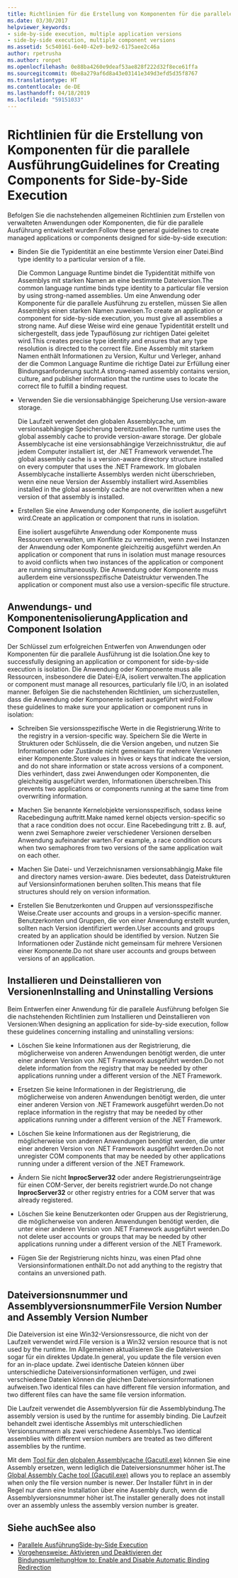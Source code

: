 ```yaml
---
title: Richtlinien für die Erstellung von Komponenten für die parallele Ausführung
ms.date: 03/30/2017
helpviewer_keywords:
- side-by-side execution, multiple application versions
- side-by-side execution, multiple component versions
ms.assetid: 5c540161-6e40-42e9-be92-6175aee2c46a
author: rpetrusha
ms.author: ronpet
ms.openlocfilehash: 0e88ba4260e9deaf53ae828f222d32f8ece61ffa
ms.sourcegitcommit: 0be8a279af6d8a43e03141e349d3efd5d35f8767
ms.translationtype: HT
ms.contentlocale: de-DE
ms.lasthandoff: 04/18/2019
ms.locfileid: "59151033"
---
```

# <a name="guidelines-for-creating-components-for-side-by-side-execution"></a><span data-ttu-id="32578-102">Richtlinien für die Erstellung von Komponenten für die parallele Ausführung</span><span class="sxs-lookup"><span data-stu-id="32578-102">Guidelines for Creating Components for Side-by-Side Execution</span></span>
<span data-ttu-id="32578-103">Befolgen Sie die nachstehenden allgemeinen Richtlinien zum Erstellen von verwalteten Anwendungen oder Komponenten, die für die parallele Ausführung entwickelt wurden:</span><span class="sxs-lookup"><span data-stu-id="32578-103">Follow these general guidelines to create managed applications or components designed for side-by-side execution:</span></span>  
  
-   <span data-ttu-id="32578-104">Binden Sie die Typidentität an eine bestimmte Version einer Datei.</span><span class="sxs-lookup"><span data-stu-id="32578-104">Bind type identity to a particular version of a file.</span></span>  
  
     <span data-ttu-id="32578-105">Die Common Language Runtime bindet die Typidentität mithilfe von Assemblys mit starken Namen an eine bestimmte Dateiversion.</span><span class="sxs-lookup"><span data-stu-id="32578-105">The common language runtime binds type identity to a particular file version by using strong-named assemblies.</span></span> <span data-ttu-id="32578-106">Um eine Anwendung oder Komponente für die parallele Ausführung zu erstellen, müssen Sie allen Assemblys einen starken Namen zuweisen.</span><span class="sxs-lookup"><span data-stu-id="32578-106">To create an application or component for side-by-side execution, you must give all assemblies a strong name.</span></span> <span data-ttu-id="32578-107">Auf diese Weise wird eine genaue Typidentität erstellt und sichergestellt, dass jede Typauflösung zur richtigen Datei geleitet wird.</span><span class="sxs-lookup"><span data-stu-id="32578-107">This creates precise type identity and ensures that any type resolution is directed to the correct file.</span></span> <span data-ttu-id="32578-108">Eine Assembly mit starkem Namen enthält Informationen zu Version, Kultur und Verleger, anhand der die Common Language Runtime die richtige Datei zur Erfüllung einer Bindungsanforderung sucht.</span><span class="sxs-lookup"><span data-stu-id="32578-108">A strong-named assembly contains version, culture, and publisher information that the runtime uses to locate the correct file to fulfill a binding request.</span></span>  
  
-   <span data-ttu-id="32578-109">Verwenden Sie die versionsabhängige Speicherung.</span><span class="sxs-lookup"><span data-stu-id="32578-109">Use version-aware storage.</span></span>  
  
     <span data-ttu-id="32578-110">Die Laufzeit verwendet den globalen Assemblycache, um versionsabhängige Speicherung bereitzustellen.</span><span class="sxs-lookup"><span data-stu-id="32578-110">The runtime uses the global assembly cache to provide version-aware storage.</span></span> <span data-ttu-id="32578-111">Der globale Assemblycache ist eine versionsabhängige Verzeichnisstruktur, die auf jedem Computer installiert ist, der .NET Framework verwendet.</span><span class="sxs-lookup"><span data-stu-id="32578-111">The global assembly cache is a version-aware directory structure installed on every computer that uses the .NET Framework.</span></span> <span data-ttu-id="32578-112">Im globalen Assemblycache installierte Assemblys werden nicht überschrieben, wenn eine neue Version der Assembly installiert wird.</span><span class="sxs-lookup"><span data-stu-id="32578-112">Assemblies installed in the global assembly cache are not overwritten when a new version of that assembly is installed.</span></span>  
  
-   <span data-ttu-id="32578-113">Erstellen Sie eine Anwendung oder Komponente, die isoliert ausgeführt wird.</span><span class="sxs-lookup"><span data-stu-id="32578-113">Create an application or component that runs in isolation.</span></span>  
  
     <span data-ttu-id="32578-114">Eine isoliert ausgeführte Anwendung oder Komponente muss Ressourcen verwalten, um Konflikte zu vermeiden, wenn zwei Instanzen der Anwendung oder Komponente gleichzeitig ausgeführt werden.</span><span class="sxs-lookup"><span data-stu-id="32578-114">An application or component that runs in isolation must manage resources to avoid conflicts when two instances of the application or component are running simultaneously.</span></span> <span data-ttu-id="32578-115">Die Anwendung oder Komponente muss außerdem eine versionsspezifische Dateistruktur verwenden.</span><span class="sxs-lookup"><span data-stu-id="32578-115">The application or component must also use a version-specific file structure.</span></span>  
  
## <a name="application-and-component-isolation"></a><span data-ttu-id="32578-116">Anwendungs- und Komponentenisolierung</span><span class="sxs-lookup"><span data-stu-id="32578-116">Application and Component Isolation</span></span>  
 <span data-ttu-id="32578-117">Der Schlüssel zum erfolgreichen Entwerfen von Anwendungen oder Komponenten für die parallele Ausführung ist die Isolation.</span><span class="sxs-lookup"><span data-stu-id="32578-117">One key to successfully designing an application or component for side-by-side execution is isolation.</span></span> <span data-ttu-id="32578-118">Die Anwendung oder Komponente muss alle Ressourcen, insbesondere die Datei-E/A, isoliert verwalten.</span><span class="sxs-lookup"><span data-stu-id="32578-118">The application or component must manage all resources, particularly file I/O, in an isolated manner.</span></span> <span data-ttu-id="32578-119">Befolgen Sie die nachstehenden Richtlinien, um sicherzustellen, dass die Anwendung oder Komponente isoliert ausgeführt wird:</span><span class="sxs-lookup"><span data-stu-id="32578-119">Follow these guidelines to make sure your application or component runs in isolation:</span></span>  
  
-   <span data-ttu-id="32578-120">Schreiben Sie versionsspezifische Werte in die Registrierung.</span><span class="sxs-lookup"><span data-stu-id="32578-120">Write to the registry in a version-specific way.</span></span> <span data-ttu-id="32578-121">Speichern Sie die Werte in Strukturen oder Schlüsseln, die die Version angeben, und nutzen Sie Informationen oder Zustände nicht gemeinsam für mehrere Versionen einer Komponente.</span><span class="sxs-lookup"><span data-stu-id="32578-121">Store values in hives or keys that indicate the version, and do not share information or state across versions of a component.</span></span> <span data-ttu-id="32578-122">Dies verhindert, dass zwei Anwendungen oder Komponenten, die gleichzeitig ausgeführt werden, Informationen überschreiben.</span><span class="sxs-lookup"><span data-stu-id="32578-122">This prevents two applications or components running at the same time from overwriting information.</span></span>  
  
-   <span data-ttu-id="32578-123">Machen Sie benannte Kernelobjekte versionsspezifisch, sodass keine Racebedingung auftritt.</span><span class="sxs-lookup"><span data-stu-id="32578-123">Make named kernel objects version-specific so that a race condition does not occur.</span></span> <span data-ttu-id="32578-124">Eine Racebedingung tritt z. B. auf, wenn zwei Semaphore zweier verschiedener Versionen derselben Anwendung aufeinander warten.</span><span class="sxs-lookup"><span data-stu-id="32578-124">For example, a race condition occurs when two semaphores from two versions of the same application wait on each other.</span></span>  
  
-   <span data-ttu-id="32578-125">Machen Sie Datei- und Verzeichnisnamen versionsabhängig.</span><span class="sxs-lookup"><span data-stu-id="32578-125">Make file and directory names version-aware.</span></span> <span data-ttu-id="32578-126">Dies bedeutet, dass Dateistrukturen auf Versionsinformationen beruhen sollten.</span><span class="sxs-lookup"><span data-stu-id="32578-126">This means that file structures should rely on version information.</span></span>  
  
-   <span data-ttu-id="32578-127">Erstellen Sie Benutzerkonten und Gruppen auf versionsspezifische Weise.</span><span class="sxs-lookup"><span data-stu-id="32578-127">Create user accounts and groups in a version-specific manner.</span></span> <span data-ttu-id="32578-128">Benutzerkonten und Gruppen, die von einer Anwendung erstellt wurden, sollten nach Version identifiziert werden.</span><span class="sxs-lookup"><span data-stu-id="32578-128">User accounts and groups created by an application should be identified by version.</span></span> <span data-ttu-id="32578-129">Nutzen Sie Informationen oder Zustände nicht gemeinsam für mehrere Versionen einer Komponente.</span><span class="sxs-lookup"><span data-stu-id="32578-129">Do not share user accounts and groups between versions of an application.</span></span>  
  
## <a name="installing-and-uninstalling-versions"></a><span data-ttu-id="32578-130">Installieren und Deinstallieren von Versionen</span><span class="sxs-lookup"><span data-stu-id="32578-130">Installing and Uninstalling Versions</span></span>  
 <span data-ttu-id="32578-131">Beim Entwerfen einer Anwendung für die parallele Ausführung befolgen Sie die nachstehenden Richtlinien zum Installieren und Deinstallieren von Versionen:</span><span class="sxs-lookup"><span data-stu-id="32578-131">When designing an application for side-by-side execution, follow these guidelines concerning installing and uninstalling versions:</span></span>  
  
-   <span data-ttu-id="32578-132">Löschen Sie keine Informationen aus der Registrierung, die möglicherweise von anderen Anwendungen benötigt werden, die unter einer anderen Version von .NET Framework ausgeführt werden.</span><span class="sxs-lookup"><span data-stu-id="32578-132">Do not delete information from the registry that may be needed by other applications running under a different version of the .NET Framework.</span></span>  
  
-   <span data-ttu-id="32578-133">Ersetzen Sie keine Informationen in der Registrierung, die möglicherweise von anderen Anwendungen benötigt werden, die unter einer anderen Version von .NET Framework ausgeführt werden.</span><span class="sxs-lookup"><span data-stu-id="32578-133">Do not replace information in the registry that may be needed by other applications running under a different version of the .NET Framework.</span></span>  
  
-   <span data-ttu-id="32578-134">Löschen Sie keine Informationen aus der Registrierung, die möglicherweise von anderen Anwendungen benötigt werden, die unter einer anderen Version von .NET Framework ausgeführt werden.</span><span class="sxs-lookup"><span data-stu-id="32578-134">Do not unregister COM components that may be needed by other applications running under a different version of the .NET Framework.</span></span>  
  
-   <span data-ttu-id="32578-135">Ändern Sie nicht **InprocServer32** oder andere Registrierungseinträge für einen COM-Server, der bereits registriert wurde.</span><span class="sxs-lookup"><span data-stu-id="32578-135">Do not change **InprocServer32** or other registry entries for a COM server that was already registered.</span></span>  
  
-   <span data-ttu-id="32578-136">Löschen Sie keine Benutzerkonten oder Gruppen aus der Registrierung, die möglicherweise von anderen Anwendungen benötigt werden, die unter einer anderen Version von .NET Framework ausgeführt werden.</span><span class="sxs-lookup"><span data-stu-id="32578-136">Do not delete user accounts or groups that may be needed by other applications running under a different version of the .NET Framework.</span></span>  
  
-   <span data-ttu-id="32578-137">Fügen Sie der Registrierung nichts hinzu, was einen Pfad ohne Versionsinformationen enthält.</span><span class="sxs-lookup"><span data-stu-id="32578-137">Do not add anything to the registry that contains an unversioned path.</span></span>  
  
## <a name="file-version-number-and-assembly-version-number"></a><span data-ttu-id="32578-138">Dateiversionsnummer und Assemblyversionsnummer</span><span class="sxs-lookup"><span data-stu-id="32578-138">File Version Number and Assembly Version Number</span></span>  
 <span data-ttu-id="32578-139">Die Dateiversion ist eine Win32-Versionsressource, die nicht von der Laufzeit verwendet wird.</span><span class="sxs-lookup"><span data-stu-id="32578-139">File version is a Win32 version resource that is not used by the runtime.</span></span> <span data-ttu-id="32578-140">Im Allgemeinen aktualisieren Sie die Dateiversion sogar für ein direktes Update.</span><span class="sxs-lookup"><span data-stu-id="32578-140">In general, you update the file version even for an in-place update.</span></span> <span data-ttu-id="32578-141">Zwei identische Dateien können über unterschiedliche Dateiversionsinformationen verfügen, und zwei verschiedene Dateien können die gleichen Dateiversionsinformationen aufweisen.</span><span class="sxs-lookup"><span data-stu-id="32578-141">Two identical files can have different file version information, and two different files can have the same file version information.</span></span>  
  
 <span data-ttu-id="32578-142">Die Laufzeit verwendet die Assemblyversion für die Assemblybindung.</span><span class="sxs-lookup"><span data-stu-id="32578-142">The assembly version is used by the runtime for assembly binding.</span></span> <span data-ttu-id="32578-143">Die Laufzeit behandelt zwei identische Assemblys mit unterschiedlichen Versionsnummern als zwei verschiedene Assemblys.</span><span class="sxs-lookup"><span data-stu-id="32578-143">Two identical assemblies with different version numbers are treated as two different assemblies by the runtime.</span></span>  
  
 <span data-ttu-id="32578-144">Mit dem [Tool für den globalen Assemblycache (Gacutil.exe)](../../../docs/framework/tools/gacutil-exe-gac-tool.md) können Sie eine Assembly ersetzen, wenn lediglich die Dateiversionsnummer höher ist.</span><span class="sxs-lookup"><span data-stu-id="32578-144">The [Global Assembly Cache tool (Gacutil.exe)](../../../docs/framework/tools/gacutil-exe-gac-tool.md) allows you to replace an assembly when only the file version number is newer.</span></span> <span data-ttu-id="32578-145">Der Installer führt in in der Regel nur dann eine Installation über eine Assembly durch, wenn die Assemblyversionsnummer höher ist.</span><span class="sxs-lookup"><span data-stu-id="32578-145">The installer generally does not install over an assembly unless the assembly version number is greater.</span></span>  
  
## <a name="see-also"></a><span data-ttu-id="32578-146">Siehe auch</span><span class="sxs-lookup"><span data-stu-id="32578-146">See also</span></span>

- [<span data-ttu-id="32578-147">Parallele Ausführung</span><span class="sxs-lookup"><span data-stu-id="32578-147">Side-by-Side Execution</span></span>](../../../docs/framework/deployment/side-by-side-execution.md)
- [<span data-ttu-id="32578-148">Vorgehensweise: Aktivieren und Deaktivieren der Bindungsumleitung</span><span class="sxs-lookup"><span data-stu-id="32578-148">How to: Enable and Disable Automatic Binding Redirection</span></span>](../../../docs/framework/configure-apps/how-to-enable-and-disable-automatic-binding-redirection.md)
